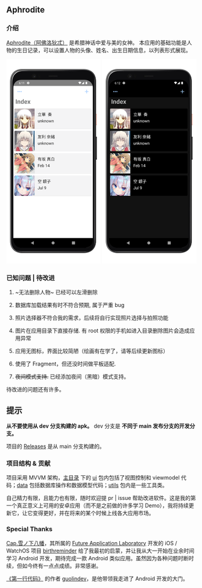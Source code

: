 ## Aphrodite

### 介绍

[Aphrodite（阿佛洛狄忒）](https://en.wikipedia.org/wiki/Aphrodite) 是希腊神话中爱与美的女神。
本应用的基础功能是人物的生日记录，可以设置人物的头像、姓名、出生日期信息，以列表形式展现。

<p align="center">
<img src=".\images\screen_shot_light.png" width=250/>
<img src=".\images\screen_shot_night.png" width=250/>
<p/>

### 已知问题 | 待改进

1. ~无法删除人物~ 已经可以左滑删除

2. 数据库加载结果有时不符合预期, 属于严重 bug

3. 照片选择器不符合我的需求，后续将自行实现照片选择与拍照功能

4. 图片在应用目录下直接存储. 有 root 权限的手机如进入目录删除图片会造成应用异常

5. 应用无图标，界面比较简陋（绘画有在学了，请等后续更新图标）

6. 使用了 Fragment，但还没时间做平板适配. 

7. ~~夜间模式支持.~~ 已经添加夜间（黑暗）模式支持。

待改进的问题还有许多。



## 提示

**从不要使用从 dev 分支构建的 apk。** dev 分支是 **不同于 main 发布分支的开发分支。**

项目的 [Releases](https://github.com/sodalaboratory/Aphrodite/releases) 是从 main 分支构建的。



### 项目结构 & 贡献

项目采用 MVVM 架构，[主目录](https://github.com/sodalaboratory/Aphrodite/tree/main/app/src/main/java/com/sodalaboratory/aphrodite) 下的 [ui](https://github.com/sodalaboratory/Aphrodite/tree/main/app/src/main/java/com/sodalaboratory/aphrodite/ui) 包内包括了视图控制和 viewmodel 代码；[data](https://github.com/sodalaboratory/Aphrodite/tree/main/app/src/main/java/com/sodalaboratory/aphrodite/data) 包括数据库操作和数据模型代码；[utils](https://github.com/sodalaboratory/Aphrodite/tree/main/app/src/main/java/com/sodalaboratory/aphrodite/utils) 包内是一些工具类。

自己精力有限，且能力也有限，随时欢迎提 pr | issue 帮助改进软件。这是我的第一个真正意义上可用的安卓应用（而不是之前做的许多学习 Demo），我将持续更新它，让它变得更好，并在将来的某个时候上线各大应用市场。

### Special Thanks

[Cap.雪ノ下八幡](https://github.com/CaptainYukinoshitaHachiman)，其所属的 [Future Application Laboratory](https://github.com/future-application-laboratory) 开发的 iOS / WatchOS 项目 [birthreminder](https://github.com/future-application-laboratory/BirthReminder) 给了我最初的启蒙，并让我从大一开始在业余时间学习 Android 开发，期待完成一款 Android 类似应用。虽然因为各种问题时断时续，但如今终有一点点成绩。非常感谢。



[《第一行代码》](https://www.ituring.com.cn/book/2744/) 的作者 [guolindev](https://github.com/guolindev)，是他带领我走进了 Android 开发的大门。
